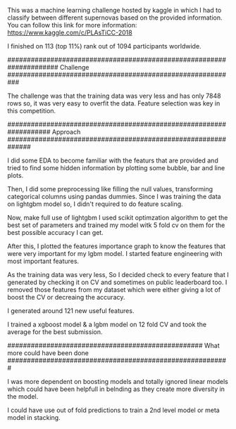 This was a machine learning challenge hosted by kaggle in which I had to classify between different supernovas based on the 
provided information. You can follow this link for more information: https://www.kaggle.com/c/PLAsTiCC-2018

I finished on 113 (top 11%) rank out of 1094 participants worldwide. 

##################################################################### Challenge ###########################################################

The challenge was that the training data was very less and has only 7848 rows so, it was very easy to overfit the data. Feature selection 
was key in this competition.

################################################################### Approach ##############################################################

I did some EDA to become familiar with the featurs that are provided and tried to find some hidden information by plotting some
bubble, bar and line plots.

Then, I did some preprocessing like filling the null values, transforming categorical columns using pandas dummies. Since I was training
the data on lightgbm model so, I didn't required to do feature scaling.

Now, make full use of lightgbm I used scikit optimzation algorithm to get the best set of parameters and trained my model witk 5 fold cv 
on them for the best possible accuracy I can get.

After this, I plotted the features importance graph to know the features that were very important for my lgbm model. I started feature 
engineering with most important features.

As the training data was very less, So I decided check to every feature that I generated by checking it on CV and sometimes on public 
leaderboard too. I removed those features from my dataset which were either giving a lot of boost the CV or decreaing the accuracy.

I generated around 121 new useful features.

I trained a xgboost model & a lgbm model on 12 fold CV and took the average for the best submission.

################################################## What more could have been done #########################################################

I was more dependent on boosting models and totally ignored linear models which could have been helpfull in belnding as they create more
diversity in the model.

I could have use out of fold predictions to train a 2nd level model or meta model in stacking.


